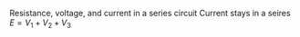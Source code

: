 Resistance, voltage, and current in a series circuit
Current stays in a seires
$E = V_1 + V_2 + V_3$
